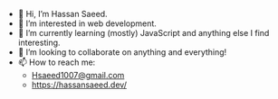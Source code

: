 - 👋 Hi, I’m Hassan Saeed.
- 👀 I’m interested in web development. 
- 🌱 I’m currently learning (mostly) JavaScript and anything else I find interesting.
- 💞️ I’m looking to collaborate on anything and everything!
- 📫 How to reach me: 
  - Hsaeed1007@gmail.com
  - https://hassansaeed.dev/
<!---
HassanSaeed7/HassanSaeed7 is a ✨ special ✨ repository because its `README.md` (this file) appears on your GitHub profile.
You can click the Preview link to take a look at your changes.
--->
